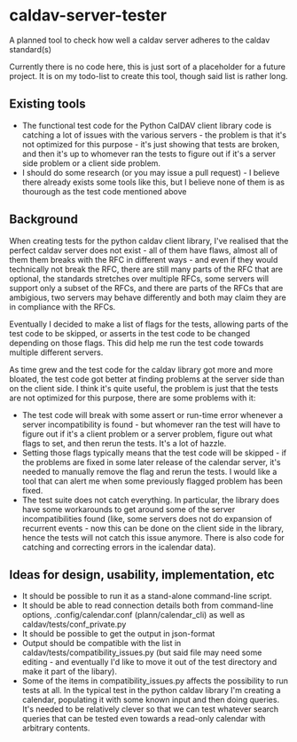 # caldav-server-tester
A planned tool to check how well a caldav server adheres to the caldav standard(s)

Currently there is no code here, this is just sort of a placeholder for a future project.  It is on my todo-list to create this tool, though said list is rather long.

## Existing tools

* The functional test code for the Python CalDAV client library code is catching a lot of issues with the various servers - the problem is that it's not optimized for this purpose - it's just showing that tests are broken, and then it's up to whomever ran the tests to figure out if it's a server side problem or a client side problem.
* I should do some research (or you may issue a pull request) - I believe there already exists some tools like this, but I believe none of them is as thourough as the test code mentioned above

## Background

When creating tests for the python caldav client library, I've realised that the perfect caldav server does not exist - all of them have flaws, almost all of them them breaks with the RFC in different ways - and even if they would technically not break the RFC, there are still many parts of the RFC that are optional, the standards stretches over multiple RFCs, some servers will support only a subset of the RFCs, and there are parts of the RFCs that are ambigious, two servers may behave differently and both may claim they are in compliance with the RFCs.

Eventually I decided to make a list of flags for the tests, allowing parts of the test code to be skipped, or asserts in the test code to be changed depending on those flags.  This did help me run the test code towards multiple different servers.

As time grew and the test code for the caldav library got more and more bloated, the test code got better at finding problems at the server side than on the client side.  I think it's quite useful, the problem is just that the tests are not optimized for this purpose, there are some problems with it:

* The test code will break with some assert or run-time error whenever a server incompatibility is found - but whomever ran the test will have to figure out if it's a client problem or a server problem, figure out what flags to set, and then rerun the tests.  It's a lot of hazzle.
* Setting those flags typically means that the test code will be skipped - if the problems are fixed in some later release of the calendar server, it's needed to manually remove the flag and rerun the tests.  I would like a tool that can alert me when some previously flagged problem has been fixed.
* The test suite does not catch everything.  In particular, the library does have some workarounds to get around some of the server incompatibilities found (like, some servers does not do expansion of recurrent events - now this can be done on the client side in the library, hence the tests will not catch this issue anymore.  There is also code for catching and correcting errors in the icalendar data).

## Ideas for design, usability, implementation, etc

* It should be possible to run it as a stand-alone command-line script.
* It should be able to read connection details both from command-line options, .config/calendar.conf (plann/calendar_cli) as well as caldav/tests/conf_private.py
* It should be possible to get the output in json-format
* Output should be compatible with the list in caldav/tests/compatibility_issues.py (but said file may need some editing - and eventually I'd like to move it out of the test directory and make it part of the libary).
* Some of the items in compatibility_issues.py affects the possibility to run tests at all.  In the typical test in the python caldav library I'm creating a calendar, populating it with some known input and then doing queries.  It's needed to be relatively clever so that we can test whatever search queries that can be tested even towards a read-only calendar with arbitrary contents.
